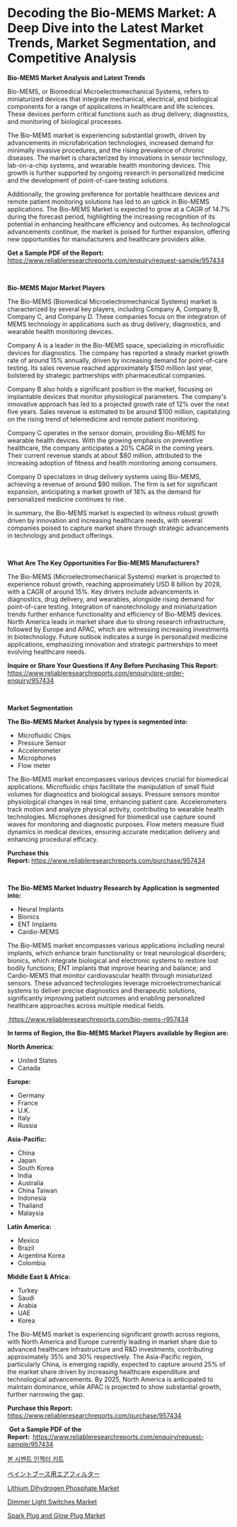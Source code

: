 <p><h1>Decoding the Bio-MEMS Market: A Deep Dive into the Latest Market Trends, Market Segmentation, and Competitive Analysis</h1></p><p><strong>Bio-MEMS Market Analysis and Latest Trends</strong></p>
<p><p>Bio-MEMS, or Biomedical Microelectromechanical Systems, refers to miniaturized devices that integrate mechanical, electrical, and biological components for a range of applications in healthcare and life sciences. These devices perform critical functions such as drug delivery, diagnostics, and monitoring of biological processes. </p><p>The Bio-MEMS market is experiencing substantial growth, driven by advancements in microfabrication technologies, increased demand for minimally invasive procedures, and the rising prevalence of chronic diseases. The market is characterized by innovations in sensor technology, lab-on-a-chip systems, and wearable health monitoring devices. This growth is further supported by ongoing research in personalized medicine and the development of point-of-care testing solutions.</p><p>Additionally, the growing preference for portable healthcare devices and remote patient monitoring solutions has led to an uptick in Bio-MEMS applications. The Bio-MEMS Market is expected to grow at a CAGR of 14.7% during the forecast period, highlighting the increasing recognition of its potential in enhancing healthcare efficiency and outcomes. As technological advancements continue, the market is poised for further expansion, offering new opportunities for manufacturers and healthcare providers alike.</p></p>
<p><strong>Get a Sample PDF of the Report:&nbsp;</strong> <a href="https://www.reliableresearchreports.com/enquiry/request-sample/957434">https://www.reliableresearchreports.com/enquiry/request-sample/957434</a></p>
<p>&nbsp;</p>
<p><strong>Bio-MEMS Major Market Players</strong></p>
<p><p>The Bio-MEMS (Biomedical Microelectromechanical Systems) market is characterized by several key players, including Company A, Company B, Company C, and Company D. These companies focus on the integration of MEMS technology in applications such as drug delivery, diagnostics, and wearable health monitoring devices.</p><p>Company A is a leader in the Bio-MEMS space, specializing in microfluidic devices for diagnostics. The company has reported a steady market growth rate of around 15% annually, driven by increasing demand for point-of-care testing. Its sales revenue reached approximately $150 million last year, bolstered by strategic partnerships with pharmaceutical companies.</p><p>Company B also holds a significant position in the market, focusing on implantable devices that monitor physiological parameters. The company's innovative approach has led to a projected growth rate of 12% over the next five years. Sales revenue is estimated to be around $100 million, capitalizing on the rising trend of telemedicine and remote patient monitoring.</p><p>Company C operates in the sensor domain, providing Bio-MEMS for wearable health devices. With the growing emphasis on preventive healthcare, the company anticipates a 20% CAGR in the coming years. Their current revenue stands at about $80 million, attributed to the increasing adoption of fitness and health monitoring among consumers.</p><p>Company D specializes in drug delivery systems using Bio-MEMS, achieving a revenue of around $90 million. The firm is set for significant expansion, anticipating a market growth of 18% as the demand for personalized medicine continues to rise.</p><p>In summary, the Bio-MEMS market is expected to witness robust growth driven by innovation and increasing healthcare needs, with several companies poised to capture market share through strategic advancements in technology and product offerings.</p></p>
<p>&nbsp;</p>
<p><strong>What Are The Key Opportunities For Bio-MEMS Manufacturers?</strong></p>
<p><p>The Bio-MEMS (Microelectromechanical Systems) market is projected to experience robust growth, reaching approximately USD 8 billion by 2028, with a CAGR of around 15%. Key drivers include advancements in diagnostics, drug delivery, and wearables, alongside rising demand for point-of-care testing. Integration of nanotechnology and miniaturization trends further enhance functionality and efficiency of Bio-MEMS devices. North America leads in market share due to strong research infrastructure, followed by Europe and APAC, which are witnessing increasing investments in biotechnology. Future outlook indicates a surge in personalized medicine applications, emphasizing innovation and strategic partnerships to meet evolving healthcare needs.</p></p>
<p><strong>Inquire or Share Your Questions If Any Before Purchasing This Report:</strong> <a href="https://www.reliableresearchreports.com/enquiry/pre-order-enquiry/957434">https://www.reliableresearchreports.com/enquiry/pre-order-enquiry/957434</a></p>
<p>&nbsp;</p>
<p><strong>Market Segmentation</strong></p>
<p><strong>The Bio-MEMS Market Analysis by types is segmented into:</strong></p>
<p><ul><li>Microfluidic Chips</li><li>Pressure Sensor</li><li>Accelerometer</li><li>Microphones</li><li>Flow meter</li></ul></p>
<p><p>The Bio-MEMS market encompasses various devices crucial for biomedical applications. Microfluidic chips facilitate the manipulation of small fluid volumes for diagnostics and biological assays. Pressure sensors monitor physiological changes in real time, enhancing patient care. Accelerometers track motion and analyze physical activity, contributing to wearable health technologies. Microphones designed for biomedical use capture sound waves for monitoring and diagnostic purposes. Flow meters measure fluid dynamics in medical devices, ensuring accurate medication delivery and enhancing procedural efficacy.</p></p>
<p><strong>Purchase this Report:&nbsp;</strong><a href="https://www.reliableresearchreports.com/purchase/957434">https://www.reliableresearchreports.com/purchase/957434</a></p>
<p>&nbsp;</p>
<p><strong>The Bio-MEMS Market Industry Research by Application is segmented into:</strong></p>
<p><ul><li>Neural Implants</li><li>Bionics</li><li>ENT Implants</li><li>Cardio-MEMS</li></ul></p>
<p><p>The Bio-MEMS market encompasses various applications including neural implants, which enhance brain functionality or treat neurological disorders; bionics, which integrate biological and electronic systems to restore lost bodily functions; ENT implants that improve hearing and balance; and Cardio-MEMS that monitor cardiovascular health through miniaturized sensors. These advanced technologies leverage microelectromechanical systems to deliver precise diagnostics and therapeutic solutions, significantly improving patient outcomes and enabling personalized healthcare approaches across multiple medical fields.</p></p>
<p><a href="https://www.reliableresearchreports.com/bio-mems-r957434">&nbsp;https://www.reliableresearchreports.com/bio-mems-r957434</a></p>
<p><strong>In terms of Region, the Bio-MEMS Market Players available by Region are:</strong></p>
<p>
    <p> <strong> North America: </strong>
        <ul>
            <li>United States</li>
            <li>Canada</li>
        </ul>
        </p> 
    <p> <strong> Europe: </strong>
        <ul>
            <li>Germany</li>
            <li>France</li>
            <li>U.K.</li>
            <li>Italy</li>
            <li>Russia</li>
        </ul>
        </p> 
    <p> <strong> Asia-Pacific: </strong>
        <ul>
            <li>China</li>
            <li>Japan</li>
            <li>South Korea</li>
            <li>India</li>
            <li>Australia</li>
            <li>China Taiwan</li>
            <li>Indonesia</li>
            <li>Thailand</li>
            <li>Malaysia</li>
        </ul>
        </p> 
    <p> <strong> Latin America: </strong>
        <ul>
            <li>Mexico</li>
            <li>Brazil</li>
            <li>Argentina Korea</li>
            <li>Colombia</li>
        </ul>
        </p> 
    <p> <strong> Middle East & Africa: </strong>
        <ul>
            <li>Turkey</li>
            <li>Saudi</li>
            <li>Arabia</li>
            <li>UAE</li>
            <li>Korea</li>
        </ul>
    </p>
    </p>
<p><p>The Bio-MEMS market is experiencing significant growth across regions, with North America and Europe currently leading in market share due to advanced healthcare infrastructure and R&D investments, contributing approximately 35% and 30% respectively. The Asia-Pacific region, particularly China, is emerging rapidly, expected to capture around 25% of the market share driven by increasing healthcare expenditure and technological advancements. By 2025, North America is anticipated to maintain dominance, while APAC is projected to show substantial growth, further narrowing the gap.</p></p>
<p><strong>Purchase this Report: </strong><a href="https://www.reliableresearchreports.com/purchase/957434">https://www.reliableresearchreports.com/purchase/957434</a></p>
<p>&nbsp;<strong>Get a Sample PDF of the Report:&nbsp;&nbsp;</strong><a href="https://www.reliableresearchreports.com/enquiry/request-sample/957434">https://www.reliableresearchreports.com/enquiry/request-sample/957434</a></p>
<p><strong></strong></p>
<p><p><a href="https://medium.com/@biancamacdonald87/%EC%84%B8%EA%B3%84-bone-cement-injector-kit-market-%EC%9D%80-2024%EC%97%90%EC%84%9C-2031%EB%A1%9C-%EC%97%B0%ED%8F%89%EA%B7%A0-%EC%A6%9D%EA%B0%80%EC%9C%A8%EC%9D%84-%EB%B3%B4%EC%9D%BC-%EA%B2%83%EC%9C%BC%EB%A1%9C-%EC%98%88%EC%83%81%EB%90%A9%EB%8B%88%EB%8B%A4-13adb3a3f22c">본 시멘트 인젝터 키트</a></p><p><a href="https://medium.com/@mayeuwjvassey/air-filters-for-paint-booth-market-%E3%81%AE%E3%82%B0%E3%83%AD%E3%83%BC%E3%83%90%E3%83%AB%E5%B8%82%E5%A0%B4%E6%A6%82%E8%A6%81%E3%81%AF-%E4%B8%96%E7%95%8C%E3%81%8A%E3%82%88%E3%81%B3%E4%B8%BB%E8%A6%81%E5%B8%82%E5%A0%B4%E3%81%AB%E3%81%8A%E3%81%91%E3%82%8B%E6%A5%AD%E7%95%8C%E3%81%AB%E5%BD%B1%E9%9F%BF%E3%82%92%E4%B8%8E%E3%81%88%E3%82%8B%E4%B8%BB%E8%A6%81%E3%81%AA%E3%83%88%E3%83%AC%E3%83%B3%E3%83%89%E3%81%AB%E3%81%A4%E3%81%84%E3%81%A6-%E7%8B%AC%E8%87%AA%E3%81%AE%E8%A6%96%E7%82%B9%E3%82%92%E6%8F%90%E4%BE%9B%E3%81%97%E3%81%BE%E3%81%99-a7469651d238">ペイントブース用エアフィルター</a></p><p><a href="https://issuu.com/reportprime-2/docs/lithium-dihydrogen-phosphate-market_0eca26b55879ab">Lithium Dihydrogen Phosphate Market</a></p><p><a href="https://medium.com/@brayannolanii/the-market-study-covers-the-dimmer-light-switches-market-across-various-segments-bc8c91751463">Dimmer Light Switches Market</a></p><p><a href="https://www.linkedin.com/pulse/navigating-global-spark-plug-glow-market-from-trends-strategy-t9qyf?trackingId=rxXMeAdKTh%2BbnWRqhN1mjA%3D%3D">Spark Plug and Glow Plug Market</a></p></p>